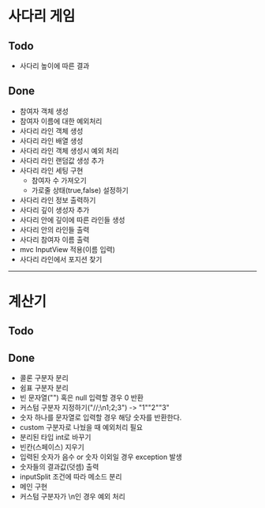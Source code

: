 # 사다리 게임
## Todo
* 사다리 높이에 따른 결과


## Done
* 참여자 객체 생성
* 참여자 이름에 대한 예외처리
* 사다리 라인 객체 생성
* 사다리 라인 배열 생성
* 사다리 라인 객체 생성시 예외 처리
* 사다리 라인 랜덤값 생성 추가
* 사다리 라인 세팅 구현
    * 참여자 수 가져오기
    * 가로줄 상태(true,false) 설정하기
* 사다리 라인 정보 출력하기
* 사다리 깊이 생성자 추가
* 사다리 안에 깊이에 따른 라인들 생성
* 사다리 안의 라인들 출력
* 사다리 참여자 이름 출력
* mvc InputView 적용(이름 입력)
* 사다리 라인에서 포지션 찾기
---
# 계산기
## Todo

## Done
* 콜론 구분자 분리
* 쉼표 구분자 분리
* 빈 문자열("") 혹은 null 입력할 경우 0 반환
* 커스텀 구분자 지정하기("//;\n1;2;3") -> "1""2""3"
* 숫자 하나를 문자열로 입력할 경우 해당 숫자를 반환한다.
* custom 구분자로 나눴을 때 예외처리 필요
* 분리된 타입 int로 바꾸기
* 빈칸(스페이스) 지우기
* 입력된 숫자가 음수 or 숫자 이외일 경우 exception 발생
* 숫자들의 결과값(덧셈) 출력
* inputSplit 조건에 따라 메소드 분리
* 메인 구현
* 커스텀 구분자가 \n인 경우 예외 처리
